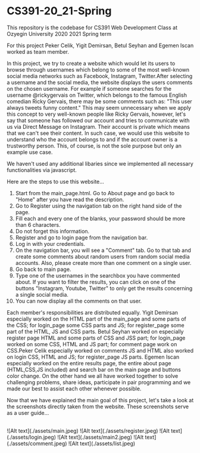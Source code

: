 # CS391-20_21-Spring
This repository is the codebase for CS391 Web Development Class at Ozyegin University 2020 2021 Spring term

For this project Peker Celik, Yigit Demirsan, Betul Seyhan and Egemen Iscan worked as team member. 

In this project, we try to create a website which would let its users to browse through usernames which belong to some of the most well-known social media networks such as Facebook, Instagram, Twitter.After selecting a username and the social media, the website displays the users comments on the chosen username. For example if someone searches for the username @rickygervais on Twitter, which belongs to the famous English comedian Ricky Gervais, there may be some comments such as: "This user always tweets funny content." This may seem unnecessary when we apply this concept to very well-known people like Ricky Gervais, however, let's say that someone has followed our account and tries to communicate with us via Direct Message on Instagram. Their account is private which means that we can't see their content. In such case, we would use this website to understand who the account belongs to and if the account owner is a trustworthy person. This, of course, is not the sole purpose but only an example use case.

We haven't used any additional libaries since we implemented all necessary functionalities via javascript.

Here are the steps to use this website...
1) Start from the main_page.html. Go to About page and go back to "Home" after you have read the description.
2) Go to Register using the navigation tab on the right hand side of the page.
3) Fill each and every one of the blanks, your password should be more than 6 characters.
4) Do not forget this information.
5) Register and go to login page from the navigation bar.
6) Log in with your credentials.
7) On the navigation bar, you will see a "Comment" tab. Go to that tab and create some comments about random users from random social media accounts. Also, please create more than one comment on a single user.
8) Go back to main page.
9) Type one of the usernames in the searchbox you have commented about. If you want to filter the results, you can click on one of the buttons "Instagram, Youtube, Twitter" to only get the results concerning a single social media.
10) You can now display all the comments on that user.

Each member's responsibilities are distributed equally. Yigit Demirsan especially worked on the HTML part of the main_page and some parts of the CSS; for login_page some CSS parts and JS; for register_page some part of the HTML, JS and CSS parts. Betul Seyhan worked on especially register page HTML and some parts of CSS and JSS part; for login_page worked on some CSS, HTML and JS part; for comment page work on CSS.Peker Celik especially worked on comments JS and HTML also worked on login CSS, HTML and JS; for register_page JS parts. Egemen Iscan especially worked on the entire results page, the entire about page (HTML,CSS,JS included) and search bar on the main page and buttons color change. On the other hand we all have worked together to solve challenging  problems, share ideas, participate in pair programming and we made our best to assist each other whenever possible.

Now that we have explained the main goal of this project, let's take a look at the screenshots directly taken from the website. These screenshots serve as a user guide...

<br>
![Alt text](./assets/main.jpeg)
![Alt text](./assets/register.jpeg)
![Alt text](./assets/login.jpeg)
![Alt text](./assets/main2.jpeg)
![Alt text](./assets/comment.jpeg)
![Alt text](./assets/list.jpeg)